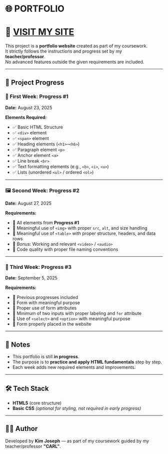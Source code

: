 # 🌐 PORTFOLIO  
# 🔗 [VISIT MY SITE](https://hiroshikim-project-portfolio.vercel.app/)
This project is a **portfolio website** created as part of my coursework.  
It strictly follows the instructions and progress set by my **teacher/professor**.  
No advanced features outside the given requirements are included.  

---

## 📅 Project Progress  

### 📖 First Week: Progress #1  
**Date:** August 23, 2025  

**Elements Required:**  
- ✅ Basic HTML Structure  
- ✅ `<div>` element  
- ✅ `<span>` element  
- ✅ Heading elements (`<h1>`–`<h6>`)  
- ✅ Paragraph element `<p>`  
- ✅ Anchor element `<a>`  
- ✅ Line break `<br>`  
- ✅ Text formatting elements (e.g., `<b>`, `<i>`, `<u>`)  
- ✅ Lists (unordered `<ul>` / ordered `<ol>`)  

---

### 🖼️ Second Week: Progress #2  
**Date:** August 27, 2025  

**Requirements:**  
- 🔹 All elements from **Progress #1**  
- 🔹 Meaningful use of `<img>` with proper `src`, `alt`, and size handling  
- 🔹 Meaningful use of `<table>` with proper structure, headers, and data rows  
- 🔹 *Bonus*: Working and relevant `<video>` / `<audio>`  
- 🔹 Code quality with proper file naming conventions  

---

### 📝 Third Week: Progress #3  
**Date:** September 5, 2025  

**Requirements:**  
- 🔹 Previous progresses included  
- 🔹 Form with meaningful purpose  
- 🔹 Proper use of form attributes  
- 🔹 Minimum of two inputs with proper labeling and `for` attribute  
- 🔹 Use of `<select>` and `<option>` with meaningful purpose  
- 🔹 Form properly placed in the website  

---

## 🎯 Notes  
- This portfolio is still **in progress**.  
- The purpose is to **practice and apply HTML fundamentals** step by step.  
- Each week adds new required elements and improvements.  

---

## 🛠️ Tech Stack  
- **HTML5** (core structure)  
- **Basic CSS** *(optional for styling, not required in early progress)*  

---

## 👨‍🎓 Author  
Developed by **Kim Joseph** — as part of my coursework guided by my teacher/professor **"CARL"**.  
